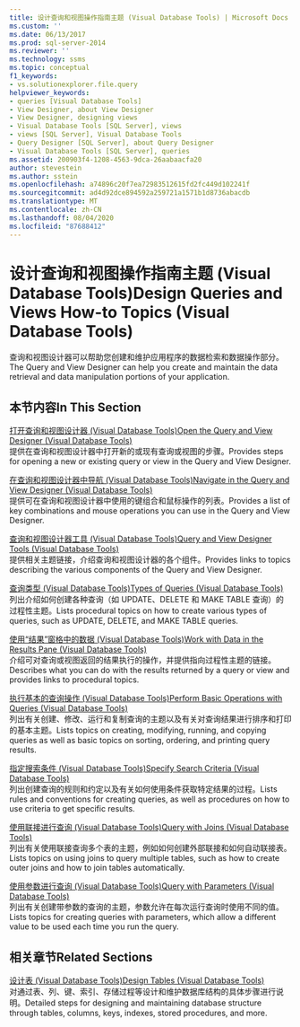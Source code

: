 ```yaml
---
title: 设计查询和视图操作指南主题 (Visual Database Tools) | Microsoft Docs
ms.custom: ''
ms.date: 06/13/2017
ms.prod: sql-server-2014
ms.reviewer: ''
ms.technology: ssms
ms.topic: conceptual
f1_keywords:
- vs.solutionexplorer.file.query
helpviewer_keywords:
- queries [Visual Database Tools]
- View Designer, about View Designer
- View Designer, designing views
- Visual Database Tools [SQL Server], views
- views [SQL Server], Visual Database Tools
- Query Designer [SQL Server], about Query Designer
- Visual Database Tools [SQL Server], queries
ms.assetid: 200903f4-1208-4563-9dca-26aabaacfa20
author: stevestein
ms.author: sstein
ms.openlocfilehash: a74896c20f7ea72983512615fd2fc449d102241f
ms.sourcegitcommit: ad4d92dce894592a259721a1571b1d8736abacdb
ms.translationtype: MT
ms.contentlocale: zh-CN
ms.lasthandoff: 08/04/2020
ms.locfileid: "87688412"
---
```

# <a name="design-queries-and-views-how-to-topics-visual-database-tools"></a><span data-ttu-id="e4eb0-102">设计查询和视图操作指南主题 (Visual Database Tools)</span><span class="sxs-lookup"><span data-stu-id="e4eb0-102">Design Queries and Views How-to Topics (Visual Database Tools)</span></span>
  <span data-ttu-id="e4eb0-103">查询和视图设计器可以帮助您创建和维护应用程序的数据检索和数据操作部分。</span><span class="sxs-lookup"><span data-stu-id="e4eb0-103">The Query and View Designer can help you create and maintain the data retrieval and data manipulation portions of your application.</span></span>  
  
## <a name="in-this-section"></a><span data-ttu-id="e4eb0-104">本节内容</span><span class="sxs-lookup"><span data-stu-id="e4eb0-104">In This Section</span></span>  
 [<span data-ttu-id="e4eb0-105">打开查询和视图设计器 (Visual Database Tools)</span><span class="sxs-lookup"><span data-stu-id="e4eb0-105">Open the Query and View Designer &#40;Visual Database Tools&#41;</span></span>](visual-database-tools.md)  
 <span data-ttu-id="e4eb0-106">提供在查询和视图设计器中打开新的或现有查询或视图的步骤。</span><span class="sxs-lookup"><span data-stu-id="e4eb0-106">Provides steps for opening a new or existing query or view in the Query and View Designer.</span></span>  
  
 [<span data-ttu-id="e4eb0-107">在查询和视图设计器中导航 (Visual Database Tools)</span><span class="sxs-lookup"><span data-stu-id="e4eb0-107">Navigate in the Query and View Designer &#40;Visual Database Tools&#41;</span></span>](navigate-in-the-query-and-view-designer-visual-database-tools.md)  
 <span data-ttu-id="e4eb0-108">提供可在查询和视图设计器中使用的键组合和鼠标操作的列表。</span><span class="sxs-lookup"><span data-stu-id="e4eb0-108">Provides a list of key combinations and mouse operations you can use in the Query and View Designer.</span></span>  
  
 [<span data-ttu-id="e4eb0-109">查询和视图设计器工具 (Visual Database Tools)</span><span class="sxs-lookup"><span data-stu-id="e4eb0-109">Query and View Designer Tools &#40;Visual Database Tools&#41;</span></span>](query-and-view-designer-tools-visual-database-tools.md)  
 <span data-ttu-id="e4eb0-110">提供相关主题链接，介绍查询和视图设计器的各个组件。</span><span class="sxs-lookup"><span data-stu-id="e4eb0-110">Provides links to topics describing the various components of the Query and View Designer.</span></span>  
  
 [<span data-ttu-id="e4eb0-111">查询类型 (Visual Database Tools)</span><span class="sxs-lookup"><span data-stu-id="e4eb0-111">Types of Queries &#40;Visual Database Tools&#41;</span></span>](types-of-queries-visual-database-tools.md)  
 <span data-ttu-id="e4eb0-112">列出介绍如何创建各种查询（如 UPDATE、DELETE 和 MAKE TABLE 查询）的过程性主题。</span><span class="sxs-lookup"><span data-stu-id="e4eb0-112">Lists procedural topics on how to create various types of queries, such as UPDATE, DELETE, and MAKE TABLE queries.</span></span>  
  
 [<span data-ttu-id="e4eb0-113">使用“结果”窗格中的数据 (Visual Database Tools)</span><span class="sxs-lookup"><span data-stu-id="e4eb0-113">Work with Data in the Results Pane &#40;Visual Database Tools&#41;</span></span>](results-pane-visual-database-tools.md)  
 <span data-ttu-id="e4eb0-114">介绍可对查询或视图返回的结果执行的操作，并提供指向过程性主题的链接。</span><span class="sxs-lookup"><span data-stu-id="e4eb0-114">Describes what you can do with the results returned by a query or view and provides links to procedural topics.</span></span>  
  
 [<span data-ttu-id="e4eb0-115">执行基本的查询操作 (Visual Database Tools)</span><span class="sxs-lookup"><span data-stu-id="e4eb0-115">Perform Basic Operations with Queries &#40;Visual Database Tools&#41;</span></span>](perform-basic-operations-with-queries-visual-database-tools.md)  
 <span data-ttu-id="e4eb0-116">列出有关创建、修改、运行和复制查询的主题以及有关对查询结果进行排序和打印的基本主题。</span><span class="sxs-lookup"><span data-stu-id="e4eb0-116">Lists topics on creating, modifying, running, and copying queries as well as basic topics on sorting, ordering, and printing query results.</span></span>  
  
 [<span data-ttu-id="e4eb0-117">指定搜索条件 (Visual Database Tools)</span><span class="sxs-lookup"><span data-stu-id="e4eb0-117">Specify Search Criteria &#40;Visual Database Tools&#41;</span></span>](specify-search-criteria-visual-database-tools.md)  
 <span data-ttu-id="e4eb0-118">列出创建查询的规则和约定以及有关如何使用条件获取特定结果的过程。</span><span class="sxs-lookup"><span data-stu-id="e4eb0-118">Lists rules and conventions for creating queries, as well as procedures on how to use criteria to get specific results.</span></span>  
  
 [<span data-ttu-id="e4eb0-119">使用联接进行查询 (Visual Database Tools)</span><span class="sxs-lookup"><span data-stu-id="e4eb0-119">Query with Joins &#40;Visual Database Tools&#41;</span></span>](query-with-joins-visual-database-tools.md)  
 <span data-ttu-id="e4eb0-120">列出有关使用联接查询多个表的主题，例如如何创建外部联接和如何自动联接表。</span><span class="sxs-lookup"><span data-stu-id="e4eb0-120">Lists topics on using joins to query multiple tables, such as how to create outer joins and how to join tables automatically.</span></span>  
  
 [<span data-ttu-id="e4eb0-121">使用参数进行查询 (Visual Database Tools)</span><span class="sxs-lookup"><span data-stu-id="e4eb0-121">Query with Parameters &#40;Visual Database Tools&#41;</span></span>](query-with-parameters-visual-database-tools.md)  
 <span data-ttu-id="e4eb0-122">列出有关创建带参数的查询的主题，参数允许在每次运行查询时使用不同的值。</span><span class="sxs-lookup"><span data-stu-id="e4eb0-122">Lists topics for creating queries with parameters, which allow a different value to be used each time you run the query.</span></span>  
  
## <a name="related-sections"></a><span data-ttu-id="e4eb0-123">相关章节</span><span class="sxs-lookup"><span data-stu-id="e4eb0-123">Related Sections</span></span>  
 [<span data-ttu-id="e4eb0-124">设计表 (Visual Database Tools)</span><span class="sxs-lookup"><span data-stu-id="e4eb0-124">Design Tables &#40;Visual Database Tools&#41;</span></span>](design-tables-visual-database-tools.md)  
 <span data-ttu-id="e4eb0-125">对通过表、列、键、索引、存储过程等设计和维护数据库结构的具体步骤进行说明。</span><span class="sxs-lookup"><span data-stu-id="e4eb0-125">Detailed steps for designing and maintaining database structure through tables, columns, keys, indexes, stored procedures, and more.</span></span>  
